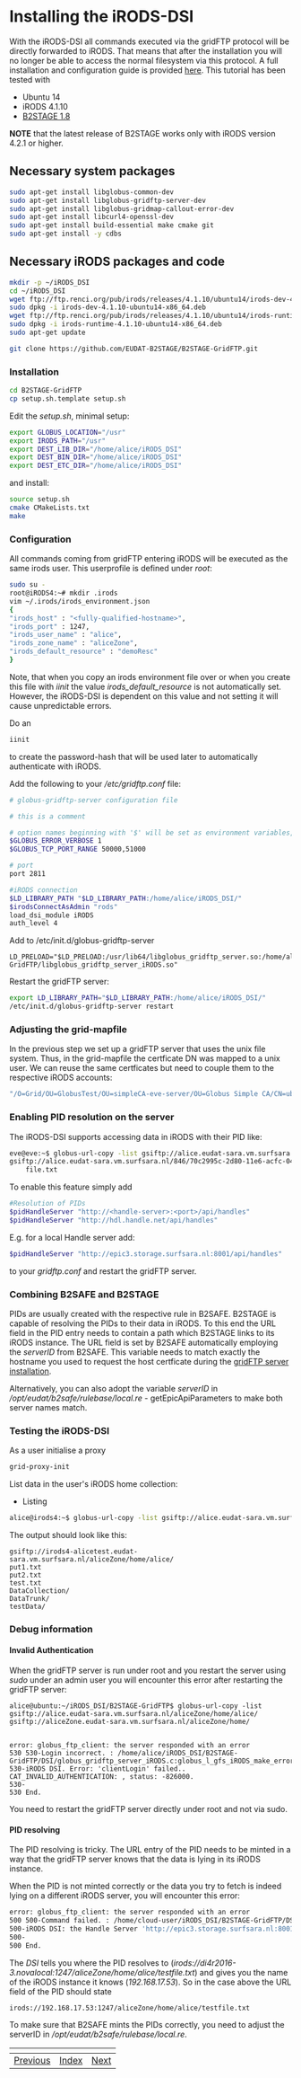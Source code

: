 # Installing the iRODS-DSI
With the iRODS-DSI all commands executed via the gridFTP protocol will be directly forwarded to iRODS. That means that after the installation you will no longer be able to access the normal filesystem via this protocol. 
A full installation and configuration guide is provided [here](https://github.com/EUDAT-B2STAGE/B2STAGE-GridFTP).
This tutorial has been tested with

- Ubuntu 14
- iRODS 4.1.10
- [B2STAGE 1.8](https://github.com/EUDAT-B2STAGE/B2STAGE-GridFTP/releases/tag/release-1.8)

**NOTE** that the latest release of B2STAGE works only with iRODS version 4.2.1 or higher.

## Necessary system packages
```sh
sudo apt-get install libglobus-common-dev 
sudo apt-get install libglobus-gridftp-server-dev 
sudo apt-get install libglobus-gridmap-callout-error-dev
sudo apt-get install libcurl4-openssl-dev
sudo apt-get install build-essential make cmake git
sudo apt-get install -y cdbs
```

## Necessary iRODS packages and code
```sh
mkdir -p ~/iRODS_DSI
cd ~/iRODS_DSI
wget ftp://ftp.renci.org/pub/irods/releases/4.1.10/ubuntu14/irods-dev-4.1.10-ubuntu14-x86_64.deb
sudo dpkg -i irods-dev-4.1.10-ubuntu14-x86_64.deb
wget ftp://ftp.renci.org/pub/irods/releases/4.1.10/ubuntu14/irods-runtime-4.1.10-ubuntu14-x86_64.deb
sudo dpkg -i irods-runtime-4.1.10-ubuntu14-x86_64.deb
sudo apt-get update
```

```sh
git clone https://github.com/EUDAT-B2STAGE/B2STAGE-GridFTP.git
```

### Installation
```sh
cd B2STAGE-GridFTP
cp setup.sh.template setup.sh
```

Edit the *setup.sh*, minimal setup:

```sh
export GLOBUS_LOCATION="/usr"
export IRODS_PATH="/usr"
export DEST_LIB_DIR="/home/alice/iRODS_DSI"
export DEST_BIN_DIR="/home/alice/iRODS_DSI"
export DEST_ETC_DIR="/home/alice/iRODS_DSI"
```
and install:

```sh
source setup.sh
cmake CMakeLists.txt
make
```

### Configuration
All commands coming from gridFTP entering iRODS will be executed as the same irods user. This userprofile is defined under *root*:

```sh
sudo su -
root@iRODS4:~# mkdir .irods
vim ~/.irods/irods_environment.json
{
"irods_host" : "<fully-qualified-hostname>",
"irods_port" : 1247,
"irods_user_name" : "alice",
"irods_zone_name" : "aliceZone",
"irods_default_resource" : "demoResc"
}
```
Note, that when you copy an irods environment file over or when you create this file with *iinit* the value *irods_default_resource* is not automatically set. However, the iRODS-DSI is dependent on this value and not setting it will cause unpredictable errors.

Do an 
```sh
iinit
```
to create the password-hash that will be used later to automatically authenticate with iRODS.

Add the following to your */etc/gridftp.conf* file:
```sh
# globus-gridftp-server configuration file

# this is a comment

# option names beginning with '$' will be set as environment variables, e.g.
$GLOBUS_ERROR_VERBOSE 1
$GLOBUS_TCP_PORT_RANGE 50000,51000

# port
port 2811

#iRODS connection
$LD_LIBRARY_PATH "$LD_LIBRARY_PATH:/home/alice/iRODS_DSI/"
$irodsConnectAsAdmin "rods"
load_dsi_module iRODS
auth_level 4
```

Add to /etc/init.d/globus-gridftp-server

```
LD_PRELOAD="$LD_PRELOAD:/usr/lib64/libglobus_gridftp_server.so:/home/alice/B2STAGE-GridFTP/libglobus_gridftp_server_iRODS.so"
```

Restart the gridFTP server:
```sh
export LD_LIBRARY_PATH="$LD_LIBRARY_PATH:/home/alice/iRODS_DSI/"
/etc/init.d/globus-gridftp-server restart
```

### Adjusting the grid-mapfile
In the previous step we set up a gridFTP server that uses the unix file system. Thus, in the grid-mapfile the certficate DN was mapped to a unix user. We can reuse the same certficates but need to couple them to the respective iRODS accounts:

```sh
"/O=Grid/OU=GlobusTest/OU=simpleCA-eve-server/OU=Globus Simple CA/CN=ubuntu" rods
```

### Enabling PID resolution on the server
The iRODS-DSI supports accessing data in iRODS with their PID like:
```sh
eve@eve:~$ globus-url-copy -list gsiftp://alice.eudat-sara.vm.surfsara.nl/846/70c2995c-2d80-11e6-acfc-04040a64008f/
gsiftp://alice.eudat-sara.vm.surfsara.nl/846/70c2995c-2d80-11e6-acfc-04040a64008f/
    file.txt
```
To enable this feature simply add

```sh
#Resolution of PIDs
$pidHandleServer "http://<handle-server>:<port>/api/handles"
$pidHandleServer "http://hdl.handle.net/api/handles"
```
E.g. for a local Handle server add: 
```sh
$pidHandleServer "http://epic3.storage.surfsara.nl:8001/api/handles"
```
to your *gridftp.conf* and restart the gridFTP server.

### Combining B2SAFE and B2STAGE
PIDs are usually created with the respective rule in B2SAFE. B2STAGE is capable of resolving the PIDs to their data in iRODS. To this end the URL field in the PID entry needs to contain a path which B2STAGE links to its iRODS instance.
The URL field is set by B2SAFE automatically employing the *serverID* from B2SAFE. This variable needs to match exactly the hostname you used to request the host certficate during the [gridFTP server installation](https://github.com/EUDAT-Training/B2SAFE-B2STAGE-Training/blob/master/08-install-gridFTP-server.md).

Alternatively, you can also adopt the variable *serverID* in */opt/eudat/b2safe/rulebase/local.re* - getEpicApiParameters to make both server names match.

### Testing the iRODS-DSI
As a user initialise a proxy

```sh
grid-proxy-init
```

List data in the user's iRODS home collection:
- Listing
```sh
alice@irods4:~$ globus-url-copy -list gsiftp://alice.eudat-sara.vm.surfsara.nl/aliceZone/home/alice/
```

The output should look like this:
```
gsiftp://irods4-alicetest.eudat-sara.vm.surfsara.nl/aliceZone/home/alice/
put1.txt
put2.txt
test.txt
DataCollection/
DataTrunk/
testData/
```

### Debug information
#### Invalid Authentication
When the gridFTP server is run under root and you restart the server using *sudo* under an admin user you will encounter this error after restarting the gridFTP server:
```
alice@ubuntu:~/iRODS_DSI/B2STAGE-GridFTP$ globus-url-copy -list gsiftp://alice.eudat-sara.vm.surfsara.nl/aliceZone/home/alice/
gsiftp://aliceZone.eudat-sara.vm.surfsara.nl/aliceZone/home/


error: globus_ftp_client: the server responded with an error
530 530-Login incorrect. : /home/alice/iRODS_DSI/B2STAGE-GridFTP/DSI/globus_gridftp_server_iRODS.c:globus_l_gfs_iRODS_make_error:579:
530-iRODS DSI. Error: 'clientLogin' failed.. CAT_INVALID_AUTHENTICATION: , status: -826000.
530-
530 End.
```

You need to restart the gridFTP server directly under root and not via sudo.

#### PID resolving
The PID resolving is tricky. The URL entry of the PID needs to be minted in a way that the gridFTP server knows that the data is lying in its iRODS instance. 

When the PID is not minted correctly or the data you try to fetch is indeed lying on a different iRODS server, you will encounter this error:

```sh
error: globus_ftp_client: the server responded with an error
500 500-Command failed. : /home/cloud-user/iRODS_DSI/B2STAGE-GridFTP/DSI/globus_gridftp_server_iRODS.c:globus_l_gfs_iRODS_stat:844:
500-iRODS DSI: the Handle Server 'http://epic3.storage.surfsara.nl:8001/api/handles' returnd the URL 'irods://di4r2016-3.novalocal/aliceZone/home/alice/testfile.txt' which is not managed by this GridFTP server which is connected through the iRODS DSI to: 192.168.17.53
500-
500 End.
```
The *DSI* tells you where the PID resolves to (*irods://di4r2016-3.novalocal:1247/aliceZone/home/alice/testfile.txt*) and gives you the name of the iRODS instance it knows (*192.168.17.53*). So in the case above the URL field of the PID should state

```
irods://192.168.17.53:1247/aliceZone/home/alice/testfile.txt
```

To make sure that B2SAFE mints the PIDs correctly,  you need to adjust the serverID in */opt/eudat/b2safe/rulebase/local.re*.

[]()|[]()|[]()
----|----|----
[Previous](08-install-gridFTP-server.md)|[Index](https://github.com/EUDAT-Training/B2SAFE-B2STAGE-Training)  | [Next](10-using-B2STAGE.md)
